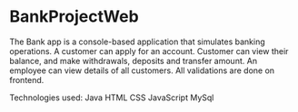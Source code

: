 # BankProjectWeb
 The Bank app is a console-based application that simulates banking operations. 
 A customer can apply for an account.
 Customer can view their balance, and make withdrawals, deposits and transfer amount. 
 An employee can view details of all customers.
 All validations are done on frontend. 
 
 Technologies used:
 Java
 HTML
 CSS
 JavaScript
 MySql
